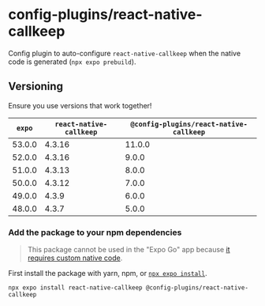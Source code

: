 # config-plugins/react-native-callkeep

Config plugin to auto-configure `react-native-callkeep` when the native code is generated (`npx expo prebuild`).

## Versioning

Ensure you use versions that work together!

| `expo` | `react-native-callkeep` | `@config-plugins/react-native-callkeep` |
| ------ | ----------------------- | --------------------------------------- |
| 53.0.0 | 4.3.16                  | 11.0.0                                  |
| 52.0.0 | 4.3.16                  | 9.0.0                                   |
| 51.0.0 | 4.3.13                  | 8.0.0                                   |
| 50.0.0 | 4.3.12                  | 7.0.0                                   |
| 49.0.0 | 4.3.9                   | 6.0.0                                   |
| 48.0.0 | 4.3.7                   | 5.0.0                                   |

### Add the package to your npm dependencies

> This package cannot be used in the "Expo Go" app because [it requires custom native code](https://docs.expo.io/workflow/customizing/).

First install the package with yarn, npm, or [`npx expo install`](https://docs.expo.io/workflow/expo-cli/#expo-install).

```
npx expo install react-native-callkeep @config-plugins/react-native-callkeep
```

